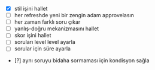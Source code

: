- [x] stil işini hallet
- [ ] her refreshde yeni bir zengin adam approvelasın
- [ ] her zaman farklı soru çıkar
- [ ] yanlış-doğru mekanizmasını hallet
- [ ] skor işini hallet
- [ ] soruları level level ayarla
- [ ] sorular için süre ayarla
- [?] aynı soruyu bidaha sormaması için kondisyon sağla

